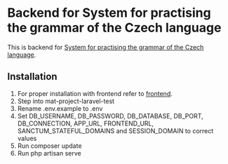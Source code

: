 # Backend for System for practising the grammar of the Czech language
This is backend for [System for practising the grammar of the Czech language](https://github.com/Jindrich8/Mat_project_frontend-test).
## Installation
1. For proper installation with frontend refer to [frontend](https://github.com/Jindrich8/Mat_project_frontend-test#readme).
2. Step into mat-project-laravel-test
3. Rename .env.example to .env
4. Set DB_USERNAME, DB_PASSWORD, DB_DATABASE, DB_PORT, DB_CONNECTION, APP_URL, FRONTEND_URL, SANCTUM_STATEFUL_DOMAINS and SESSION_DOMAIN to correct values
5. Run composer update
6. Run php artisan serve
